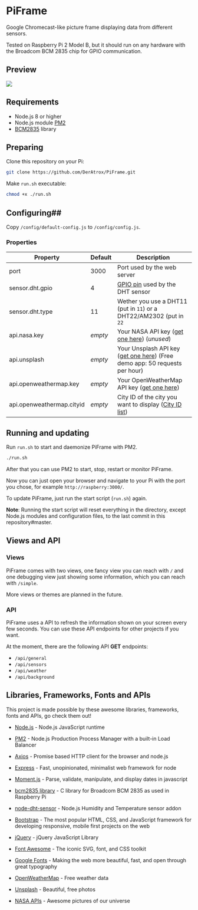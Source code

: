 PiFrame
=======

Google Chromecast-like picture frame displaying data from different sensors.

Tested on Raspberry Pi 2 Model B, but it should run on any hardware with the Broadcom BCM 2835 chip for GPIO communication.

## Preview ##
<img src="https://raw.githubusercontent.com/DerAtrox/PiFrame/76f606a121f7226ca79951fa8f2dd94e533a014a/preview.png">


## Requirements ##
- Node.js 8 or higher
- Node.js module [PM2](http://pm2.keymetrics.io/)
- [BCM2835](http://www.airspayce.com/mikem/bcm2835/) library


## Preparing ##
Clone this repository on your Pi:
```bash
git clone https://github.com/DerAtrox/PiFrame.git
```

Make `run.sh` executable:
```bash
chmod +x ./run.sh
```


## Configuring##
Copy `/config/default-config.js` to `/config/config.js`.

### Properties ###
|Property                   |Default    |Description
|---------------------------|-----------|------------------------------------
|port                       |3000       |Port used by the web server
|sensor.dht.gpio            |4          |[GPIO pin](https://www.raspberrypi.org/documentation/usage/gpio/) used by the DHT sensor
|sensor.dht.type            |11         |Wether you use a DHT11 (put in `11`) or a DHT22/AM2302 (put in `22`
|api.nasa.key               |*empty*    |Your NASA API key ([get one here](https://api.nasa.gov/)) (*unused*)
|api.unsplash               |*empty*    |Your Unsplash API key ([get one here](https://unsplash.com/developers)) (Free demo app: 50 requests per hour)
|api.openweathermap.key     |*empty*    |Your OpenWeatherMap API key ([get one here](https://openweathermap.org/appid))
|api.openweathermap.cityid  |*empty*    |City ID of the city you want to display ([City ID list](http://openweathermap.org/help/city_list.txt))


## Running and updating ##

Run `run.sh` to start and daemonize PiFrame with PM2.
```bash
./run.sh
```

After that you can use PM2 to start, stop, restart or monitor PiFrame.

Now you can just open your browser and navigate to your Pi with the port you chose, for example `http://raspberry:3000/`.

To update PiFrame, just run the start script (`run.sh`) again.

**Note**: Running the start script will reset everything in the directory, except Node.js modules and configuration files, to the last commit in this repository#master.


## Views and API ##
### Views ###
PiFrame comes with two views, one fancy view you can reach with `/` and one debugging view just showing some information, which you can reach with `/simple`.

More views or themes are planned in the future.

### API ###
PiFrame uses a API to refresh the information shown on your screen every few seconds. You can use these API endpoints for other projects if you want.

At the moment, there are the following API **GET** endpoints:
- `/api/general`
- `/api/sensors`
- `/api/weather`
- `/api/background`


## Libraries, Frameworks, Fonts and APIs ##
This project is made possible by these awesome libraries, frameworks, fonts and APIs, go check them out!

- [Node.js](https://nodejs.org/) - Node.js JavaScript runtime
- [PM2](https://pm2.keymetrics.io/) - Node.js Production Process Manager with a built-in Load Balancer


- [Axios](https://github.com/axios/axios) - Promise based HTTP client for the browser and node.js
- [Express](http://expressjs.com/de/) - Fast, unopinionated, minimalist web framework for node
- [Moment.js](https://momentjs.com/) - Parse, validate, manipulate, and display dates in javascript
- [bcm2835 library](http://www.airspayce.com/mikem/bcm2835/) - C library for Broadcom BCM 2835 as used in Raspberry Pi
- [node-dht-sensor](https://github.com/momenso/node-dht-sensor) - Node.js Humidity and Temperature sensor addon
- [Bootstrap](https://getbootstrap.com/) - The most popular HTML, CSS, and JavaScript framework for developing responsive, mobile first projects on the web
- [jQuery](https://jquery.com/) - jQuery JavaScript Library


- [Font Awesome](https://fontawesome.com/) - The iconic SVG, font, and CSS toolkit
- [Google Fonts](https://fonts.google.com/) - Making the web more beautiful, fast, and open through great typography


- [OpenWeatherMap](https://openweathermap.org/) - Free weather data
- [Unsplash](https://unsplash.com/) - Beautiful, free photos
- [NASA APIs](https://api.nasa.gov/) - Awesome pictures of our universe